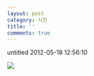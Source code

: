 ```yaml
---
layout: post
category: 사진
title: ''
comments: true
---
```

untitled
2012-05-18 12:56:10


  

![][link0]

  


[link0]:https://t1.daumcdn.net/cfile/tistory/1526E93D4FB5C84A0B
